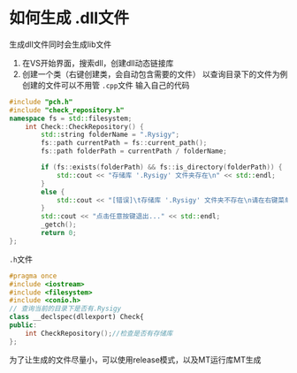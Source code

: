 # 如何生成 .dll文件
生成dll文件同时会生成lib文件

1. 在VS开始界面，搜索dll，创建dll动态链接库
2. 创建一个类（右键创建类，会自动包含需要的文件） 以查询目录下的文件为例
创建的文件可以不用管
`.cpp`文件 输入自己的代码
```cpp
#include "pch.h"
#include "check_repository.h"
namespace fs = std::filesystem;
    int Check::CheckRepository() {
        std::string folderName = ".Rysigy";
        fs::path currentPath = fs::current_path();
        fs::path folderPath = currentPath / folderName;

        if (fs::exists(folderPath) && fs::is_directory(folderPath)) {
            std::cout << "存储库 '.Rysigy' 文件夹存在\n" << std::endl;
        }
        else {
            std::cout << "[错误]\t存储库 '.Rysigy' 文件夹不存在\n请在右键菜单中点击 '创建存储库'\n" << std::endl;
        }
        std::cout << "点击任意按键退出..." << std::endl;
        _getch();
        return 0;
};


```
`.h`文件
```cpp
#pragma once
#include <iostream>
#include <filesystem>
#include <conio.h>
// 查询当前的目录下是否有.Rysigy
class __declspec(dllexport) Check{
public:
    int CheckRepository();//检查是否有存储库
};
```

为了让生成的文件尽量小，可以使用release模式，以及MT运行库MT生成

